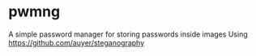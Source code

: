 # pwmng
A simple password manager for storing passwords inside images
Using https://github.com/auyer/steganography 


